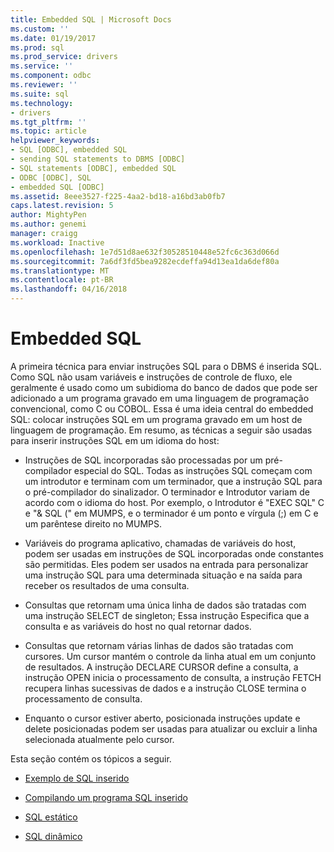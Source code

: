 ```yaml
---
title: Embedded SQL | Microsoft Docs
ms.custom: ''
ms.date: 01/19/2017
ms.prod: sql
ms.prod_service: drivers
ms.service: ''
ms.component: odbc
ms.reviewer: ''
ms.suite: sql
ms.technology:
- drivers
ms.tgt_pltfrm: ''
ms.topic: article
helpviewer_keywords:
- SQL [ODBC], embedded SQL
- sending SQL statements to DBMS [ODBC]
- SQL statements [ODBC], embedded SQL
- ODBC [ODBC], SQL
- embedded SQL [ODBC]
ms.assetid: 8eee3527-f225-4aa2-bd18-a16bd3ab0fb7
caps.latest.revision: 5
author: MightyPen
ms.author: genemi
manager: craigg
ms.workload: Inactive
ms.openlocfilehash: 1e7d51d8ae632f30528510448e52fc6c363d066d
ms.sourcegitcommit: 7a6df3fd5bea9282ecdeffa94d13ea1da6def80a
ms.translationtype: MT
ms.contentlocale: pt-BR
ms.lasthandoff: 04/16/2018
---
```

# <a name="embedded-sql"></a>Embedded SQL
A primeira técnica para enviar instruções SQL para o DBMS é inserida SQL. Como SQL não usam variáveis e instruções de controle de fluxo, ele geralmente é usado como um subidioma do banco de dados que pode ser adicionado a um programa gravado em uma linguagem de programação convencional, como C ou COBOL. Essa é uma ideia central do embedded SQL: colocar instruções SQL em um programa gravado em um host de linguagem de programação. Em resumo, as técnicas a seguir são usadas para inserir instruções SQL em um idioma do host:  
  
-   Instruções de SQL incorporadas são processadas por um pré-compilador especial do SQL. Todas as instruções SQL começam com um introdutor e terminam com um terminador, que a instrução SQL para o pré-compilador do sinalizador. O terminador e Introdutor variam de acordo com o idioma do host. Por exemplo, o Introdutor é "EXEC SQL" C e "& SQL (" em MUMPS, e o terminador é um ponto e vírgula (;) em C e um parêntese direito no MUMPS.  
  
-   Variáveis do programa aplicativo, chamadas de variáveis do host, podem ser usadas em instruções de SQL incorporadas onde constantes são permitidas. Eles podem ser usados na entrada para personalizar uma instrução SQL para uma determinada situação e na saída para receber os resultados de uma consulta.  
  
-   Consultas que retornam uma única linha de dados são tratadas com uma instrução SELECT de singleton; Essa instrução Especifica que a consulta e as variáveis do host no qual retornar dados.  
  
-   Consultas que retornam várias linhas de dados são tratadas com cursores. Um cursor mantém o controle da linha atual em um conjunto de resultados. A instrução DECLARE CURSOR define a consulta, a instrução OPEN inicia o processamento de consulta, a instrução FETCH recupera linhas sucessivas de dados e a instrução CLOSE termina o processamento de consulta.  
  
-   Enquanto o cursor estiver aberto, posicionada instruções update e delete posicionadas podem ser usadas para atualizar ou excluir a linha selecionada atualmente pelo cursor.  
  
 Esta seção contém os tópicos a seguir.  
  
-   [Exemplo de SQL inserido](../../odbc/reference/embedded-sql-example.md)  
  
-   [Compilando um programa SQL inserido](../../odbc/reference/compiling-an-embedded-sql-program.md)  
  
-   [SQL estático](../../odbc/reference/static-sql.md)  
  
-   [SQL dinâmico](../../odbc/reference/dynamic-sql.md)
